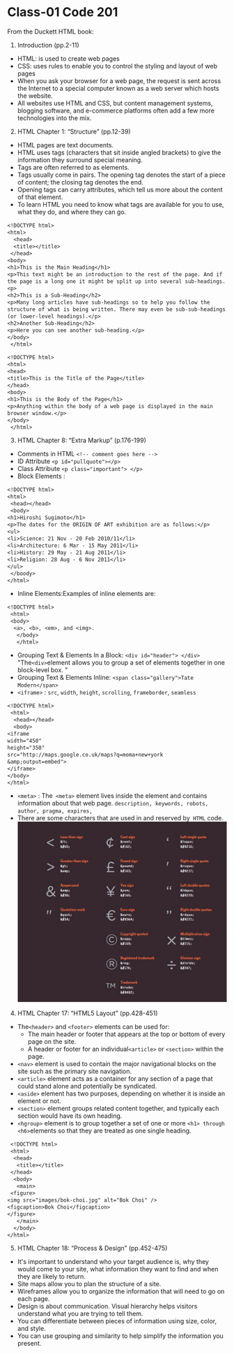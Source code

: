 # Class-01 Code 201
From the Duckett HTML book:


 1. Introduction (pp.2-11)
+ HTML: is used to create web pages
+ CSS: uses rules to enable you to control the styling and layout of web pages
+ When you ask your browser for a web page, the request is sent across the Internet to a special computer known as a web server which hosts the website.
+ All websites use HTML and CSS, but content management systems, blogging software, and e-commerce platforms often add a few more technologies into the mix.

 2. HTML Chapter 1: “Structure” (pp.12-39)
+ HTML pages are text documents.
+ HTML uses tags (characters that sit inside angled brackets) to give the information they surround special meaning.
+ Tags are often referred to as elements.
+ Tags usually come in pairs. The opening tag denotes the start of a piece of content; the closing tag denotes the end.
+ Opening tags can carry attributes, which tell us more about the content of that element.
+ To learn HTML you need to know what tags are available for you to use, what they do, and where they can go.


```
<!DOCTYPE html>
<html>
  <head>
  <title></title>
 </head>
<body>
<h1>This is the Main Heading</h1>
<p>This text might be an introduction to the rest of the page. And if the page is a long one it might be split up into several sub-headings.<p>
<h2>This is a Sub-Heading</h2>
<p>Many long articles have sub-headings so to help you follow the structure of what is being written. There may even be sub-sub-headings (or lower-level headings).</p>
<h2>Another Sub-Heading</h2>
<p>Here you can see another sub-heading.</p>
</body>
 </html>
```


```
<!DOCTYPE html>
<html>
<head>
<title>This is the Title of the Page</title>
</head>
<body>
<h1>This is the Body of the Page</h1>
<p>Anything within the body of a web page is displayed in the main browser window.</p>
</body>
 </html>
```
3. HTML Chapter 8: “Extra Markup” (p.176-199) 
* Comments in HTML ```<!-- comment goes here --> ```
* ID Attribute ``` <p id="pullquote"></p> ```
* Class Attribute ``` <p class="important"> </p> ```
* Block Elements : 
```
<!DOCTYPE html>
<html>
 <head></head>
 <body>
<h1>Hiroshi Sugimoto</h1>
<p>The dates for the ORIGIN OF ART exhibition are as follows:</p>
<ul>
<li>Science: 21 Nov - 20 Feb 2010/11</li>
<li>Architecture: 6 Mar - 15 May 2011</li>
<li>History: 29 May - 21 Aug 2011</li>
<li>Religion: 28 Aug - 6 Nov 2011</li>
</ul>
 </boody>
</html>
```

+ Inline Elements:Examples of inline elements are:

```
<!DOCTYPE html>
 <html>
 <body>
  <a>, <b>, <em>, and <img>.
   </body>
   </html>
```
   
+ Grouping Text & Elements In a Block: `<div id="header"> </div>` "The` <div> `element allows you to group a set of elements together in one block-level box. "
+ Grouping Text & Elements Inline: `<span class="gallery">Tate Modern</span>`
+ `<iframe>` : `src`, `width`, `height`, `scrolling`, `frameborder`, `seamless`

```
<!DOCTYPE html>
 <html>
  <head></head>
  <body>
<iframe
width="450"
height="350"
src="http://maps.google.co.uk/maps?q=moma+new+york
&amp;output=embed">
</iframe>
</body>
</html>
```

+ `<meta>` : The` <meta>` element lives inside the <head> element and contains information about that web page.
` description, keywords, robots, author, pragma, expires, `
+  There are some characters that are used in and reserved by` HTML` code.
 ![Characters](/code201/characters.JPG)


 4. HTML Chapter 17: “HTML5 Layout” (pp.428-451)
+ The`<header>` and `<footer>` elements can be used for:
  - The main header or footer that appears at the top or bottom of every page on the site.
  - A header or footer for an individual`<article>` or `<section>` within the page.
+ `<nav>` element is used to contain the major navigational blocks on the site such as the primary site navigation.  
+ `<article>` element acts as a container for any section of a page that could stand alone and potentially be syndicated.
+ `<aside>` element has two purposes, depending on whether it is inside an <article> element or not.
+ `<section>` element groups related content together, and typically each section would have its own heading.
+ `<hgroup>` element is to group together a set of one or more `<h1> through <h6>`elements so that they are treated as one single heading.

```
 <!DOCTYPE html>
 <html>
  <head>
   <title></title>
 </head>
  <body>
   <main>
 <figure>
<img src="images/bok-choi.jpg" alt="Bok Choi" />
<figcaption>Bok Choi</figcaption>
</figure>
   </main>
  </body>
</html>
```

 5. HTML Chapter 18: “Process & Design” (pp.452-475)
+ It's important to understand who your target audience is, why they would come to your site, what information they want to find and when they are likely to return.
+  Site maps allow you to plan the structure of a site.
+ Wireframes allow you to organize the information that will need to go on each page.
+ Design is about communication. Visual hierarchy helps visitors understand what you are trying to tell them.
+ You can differentiate between pieces of information using size, color, and style.
+ You can use grouping and similarity to help simplify the information you present.


